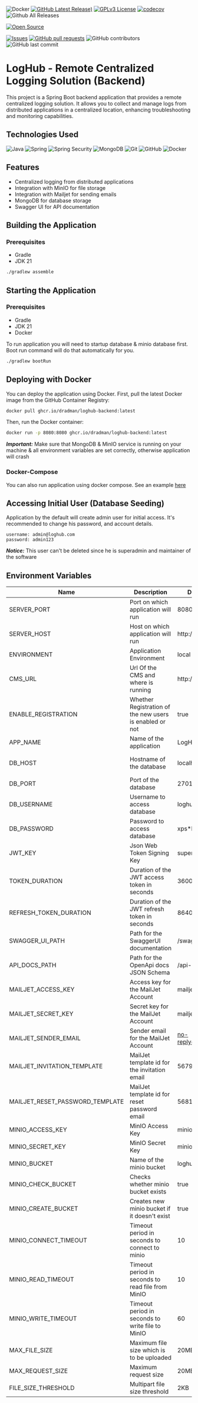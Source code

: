 ![Docker](https://github.com/DRadman/loghub-backend/actions/workflows/docker-publish.yml/badge.svg?branch=master)
[![GitHub Latest Release)](https://img.shields.io/github/v/release/DRadman/loghub-backend?logo=github)](https://github.com/DRadman/loghub-backend/releases)
[![GPLv3 License](https://img.shields.io/badge/License-GPL%20v3-yellow.svg)](LICENSE)
[![codecov](https://codecov.io/gh/DRadman/loghub-backend/graph/badge.svg?token=TJV9QZPTNR)](https://codecov.io/gh/DRadman/loghub-backend)
![Github All Releases](https://img.shields.io/github/downloads/DRadman/loghub-backend/total.svg?style=flat&logo=github)

[![Open Source](https://badges.frapsoft.com/os/v1/open-source.svg?v=103)](https://opensource.org/)

[![Issues](https://img.shields.io/github/issues-raw/DRadman/loghub-backend.svg?style=flat&logo=github)](https://github.com/Dradman/loghub-backend/issues)
[![GitHub pull requests](https://img.shields.io/github/issues-pr/DRadman/loghub-backend.svg?style=flat&logo=github)](https://github.com/Dradman/loghub-backend/pulls)
![GitHub contributors](https://img.shields.io/github/contributors/DRadman/loghub-backend.svg?style=flat&logo=github)
![GitHub last commit](https://img.shields.io/github/last-commit/DRadman/loghub-backend.svg?style=flat&logo=github)


# LogHub - Remote Centralized Logging Solution (Backend)
This project is a Spring Boot backend application that provides a remote centralized logging solution. It allows you to collect and manage logs from distributed applications in a centralized location, enhancing troubleshooting and monitoring capabilities.

## Technologies Used
![Java](https://img.shields.io/badge/Java-ED8B00?style=for-the-badge&logo=openjdk&logoColor=whit)
![Spring](https://img.shields.io/badge/Spring-6DB33F?style=for-the-badge&logo=spring&logoColor=white)
![Spring Security](https://img.shields.io/badge/Spring_Security-6DB33F?style=for-the-badge&logo=Spring-Security&logoColor=white)
![MongoDB](https://img.shields.io/badge/MongoDB-4EA94B?style=for-the-badge&logo=mongodb&logoColor=white)
![Git](https://img.shields.io/badge/GIT-E44C30?style=for-the-badge&logo=git&logoColor=white)
![GitHub](https://img.shields.io/badge/GitHub-100000?style=for-the-badge&logo=github&logoColor=white)
![Docker](https://img.shields.io/badge/docker-%230db7ed.svg?style=for-the-badge&logo=docker&logoColor=white)

## Features
- Centralized logging from distributed applications
- Integration with MinIO for file storage
- Integration with Mailjet for sending emails
- MongoDB for database storage
- Swagger UI for API documentation

## Building the Application
### Prerequisites
- Gradle
- JDK 21

```bash
./gradlew assemble
```

## Starting the Application
### Prerequisites
- Gradle
- JDK 21
- Docker

To run application you will need to startup database & minio database first.
Boot run command will do that automatically for you.

```bash
./gradlew bootRun
```

## Deploying with Docker

You can deploy the application using Docker. First, pull the latest Docker image from the GitHub Container Registry:
```bash
docker pull ghcr.io/dradman/loghub-backend:latest
```

Then, run the Docker container:
```bash
docker run -p 8080:8080 ghcr.io/dradman/loghub-backend:latest
```

***Important:*** Make sure that MongoDB & MinIO service is running on your machine & all environment variables are set correctly, otherwise application will crash

### Docker-Compose

You can also run application using docker compose. See an example [here](docs/examples/docker-compose.yaml)

## Accessing Initial User (Database Seeding)
Application by the default will create admin user for initial access. It's recommended to change his password, and account details.

```
username: admin@loghub.com
password: admin123
```

***Notice:*** This user can't be deleted since he is superadmin and maintainer of the software 

## Environment Variables

| Name                            | Description                                             | Default Value         | Required                  |
|---------------------------------|---------------------------------------------------------|-----------------------|---------------------------|
| SERVER_PORT                     | Port on which application will run                      | 8080                  | No                        |
| SERVER_HOST                     | Host on which application will run                      | http://localhost:8080 | No, recommended to change |
| ENVIRONMENT                     | Application Environment                                 | local                 | No                        |
| CMS_URL                         | Url Of the CMS and where is running                     | http://localhost:4200 | No, recommended to change |
| ENABLE_REGISTRATION             | Whether Registration of the new users is enabled or not | true                  | No                        |
| APP_NAME                        | Name of the application                                 | LogHub                | No                        |
| DB_HOST                         | Hostname of the database                                | localhost             | No, recommended to change |
| DB_PORT                         | Port of the database                                    | 27017                 | No                        |
| DB_USERNAME                     | Username to access database                             | loghub                | No                        |
| DB_PASSWORD                     | Password to access database                             | xps*NI_mYJr6PT\*      | No, recommended to change |
| JWT_KEY                         | Json Web Token Signing Key                              | superSecretKey        | No, recommended to change |
| TOKEN_DURATION                  | Duration of the JWT access token in seconds             | 3600 (1 Hour)         | No                        |
| REFRESH_TOKEN_DURATION          | Duration of the JWT refresh token in seconds            | 86400 (24 Hour)       | No                        |
| SWAGGER_UI_PATH                 | Path for the SwaggerUI documentation                    | /swagger-ui.html      | No                        |
| API_DOCS_PATH                   | Path for the OpenApi docs JSON Schema                   | /api-docs             | No                        |
| MAILJET_ACCESS_KEY              | Access key for the MailJet Account                      | mailjetAccessKey      | Yes                       |
| MAILJET_SECRET_KEY              | Secret key for the MailJet Account                      | mailjetSecretKey      | Yes                       |
| MAILJET_SENDER_EMAIL            | Sender email for the MailJet Account                    | no-reply@decodex.net  | No, recommended to change |
| MAILJET_INVITATION_TEMPLATE     | MailJet template id for the invitation email            | 5679542               | No                        |
| MAILJET_RESET_PASSWORD_TEMPLATE | MailJet template id for reset password email            | 5681472               | No                        |
| MINIO_ACCESS_KEY                | MinIO Access Key                                        | minioAccessKey        | Yes                       |
| MINIO_SECRET_KEY                | MinIO Secret Key                                        | minioSecretKey        | Yes                       |
| MINIO_BUCKET                    | Name of the minio bucket                                | loghub-bucket         | No                        |
| MINIO_CHECK_BUCKET              | Checks whether minio bucket exists                      | true                  | No                        |
| MINIO_CREATE_BUCKET             | Creates new minio bucket if it doesn't exist            | true                  | No                        |
| MINIO_CONNECT_TIMEOUT           | Timeout period in seconds to connect to minio           | 10                    | No                        |
| MINIO_READ_TIMEOUT              | Timeout period in seconds to read file from MinIO       | 10                    | No                        |
| MINIO_WRITE_TIMEOUT             | Timeout period in seconds to write file to MinIO        | 60                    | No                        |
| MAX_FILE_SIZE                   | Maximum file size which is to be uploaded               | 20MB                  | No                        |
| MAX_REQUEST_SIZE                | Maximum request size                                    | 20MB                  | No                        |
| FILE_SIZE_THRESHOLD             | Multipart file size threshold                           | 2KB                   | No                        |
